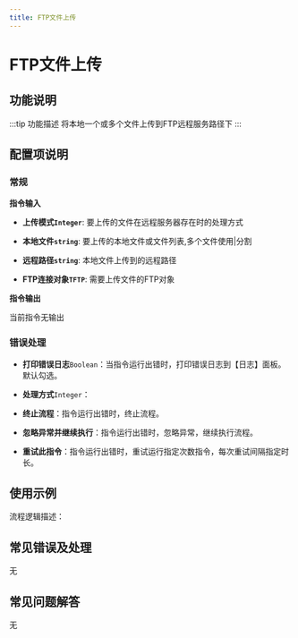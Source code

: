 ```yaml
---
title: FTP文件上传
---
```


# FTP文件上传

## 功能说明

:::tip 功能描述
将本地一个或多个文件上传到FTP远程服务路径下
:::

## 配置项说明

### 常规

**指令输入**

- **上传模式`Integer`**: 要上传的文件在远程服务器存在时的处理方式

- **本地文件`string`**: 要上传的本地文件或文件列表,多个文件使用|分割

- **远程路径`string`**: 本地文件上传到的远程路径

- **FTP连接对象`TFTP`**: 需要上传文件的FTP对象


**指令输出**

当前指令无输出

### 错误处理

- **打印错误日志**`Boolean`：当指令运行出错时，打印错误日志到【日志】面板。默认勾选。

- **处理方式**`Integer`：

 - **终止流程**：指令运行出错时，终止流程。

 - **忽略异常并继续执行**：指令运行出错时，忽略异常，继续执行流程。

 - **重试此指令**：指令运行出错时，重试运行指定次数指令，每次重试间隔指定时长。

## 使用示例

流程逻辑描述：

## 常见错误及处理

无

## 常见问题解答

无

